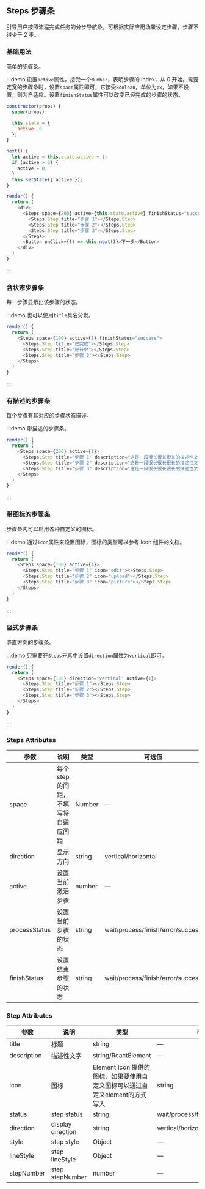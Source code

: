 ## Steps 步骤条
引导用户按照流程完成任务的分步导航条，可根据实际应用场景设定步骤，步骤不得少于 2 步。

### 基础用法

简单的步骤条。

:::demo 设置`active`属性，接受一个`Number`，表明步骤的 index，从 0 开始。需要定宽的步骤条时，设置`space`属性即可，它接受`Boolean`，单位为`px`，如果不设置，则为自适应。设置`finishStatus`属性可以改变已经完成的步骤的状态。
```js
constructor(props) {
  super(props);

  this.state = {
    active: 0
  };
}

next() {
  let active = this.state.active + 1;
  if (active > 3) {
    active = 0;
  }
  this.setState({ active });
}

render() {
  return (
    <div>
      <Steps space={200} active={this.state.active} finishStatus="success">
        <Steps.Step title="步骤 1"></Steps.Step>
        <Steps.Step title="步骤 2"></Steps.Step>
        <Steps.Step title="步骤 3"></Steps.Step>
      </Steps>
      <Button onClick={() => this.next()}>下一步</Button>
    </div>
  )
}
```

:::

### 含状态步骤条

每一步骤显示出该步骤的状态。

:::demo 也可以使用`title`具名分发。
```js
render() {
  return (
    <Steps space={100} active={1} finishStatus="success">
      <Steps.Step title="已完成"></Steps.Step>
      <Steps.Step title="进行中"></Steps.Step>
      <Steps.Step title="步骤 3"></Steps.Step>
    </Steps>
  )
}
```
:::

### 有描述的步骤条

每个步骤有其对应的步骤状态描述。

:::demo 带描述的步骤条。
```js
render() {
  return (
    <Steps space={200} active={1}>
      <Steps.Step title="步骤 1" description="这是一段很长很长很长的描述性文字"></Steps.Step>
      <Steps.Step title="步骤 2" description="这是一段很长很长很长的描述性文字"></Steps.Step>
      <Steps.Step title="步骤 3" description="这是一段很长很长很长的描述性文字"></Steps.Step>
    </Steps>
  )
}
```
:::

### 带图标的步骤条
步骤条内可以启用各种自定义的图标。

:::demo 通过`icon`属性来设置图标，图标的类型可以参考 Icon 组件的文档。
```js
render() {
  return (
    <Steps space={100} active={1}>
      <Steps.Step title="步骤 1" icon="edit"></Steps.Step>
      <Steps.Step title="步骤 2" icon="upload"></Steps.Step>
      <Steps.Step title="步骤 3" icon="picture"></Steps.Step>
    </Steps>
  )
}
```
:::

### 竖式步骤条

竖直方向的步骤条。

:::demo 只需要在`Steps`元素中设置`direction`属性为`vertical`即可。
```js
render() {
  return (
    <Steps space={100} direction="vertical" active={1}>
      <Steps.Step title="步骤 1"></Steps.Step>
      <Steps.Step title="步骤 2"></Steps.Step>
      <Steps.Step title="步骤 3"></Steps.Step>
    </Steps>
  )
}
```
:::

### Steps Attributes

| 参数      | 说明    | 类型      | 可选值       | 默认值   |
|---------- |-------- |---------- |-------------  |-------- |
| space | 每个 step 的间距，不填写将自适应间距 | Number | — | — |
| direction | 显示方向 | string | vertical/horizontal | horizontal |
| active | 设置当前激活步骤  | number | — | 0 |
| processStatus | 设置当前步骤的状态 | string | wait/process/finish/error/success | process |
| finishStatus | 设置结束步骤的状态 | string | wait/process/finish/error/success | finish |

### Step Attributes
| 参数      | 说明    | 类型      | 可选值       | 默认值   |
|---------- |-------- |---------- |-------------  |-------- |
| title | 标题 | string | — | — |
| description | 描述性文字 | string/ReactElement | — | — |
| icon | 图标 | Element Icon 提供的图标，如果要使用自定义图标可以通过自定义element的方式写入 | string | — |
| status | step status | string | wait/process/finish/error/success | wait |
| direction | display direction | string | vertical/horizontal | horizontal |
| style | step style | Object | — | — |
| lineStyle | step lineStyle | Object | — | — |
| stepNumber | step stepNumber | number | — | — |